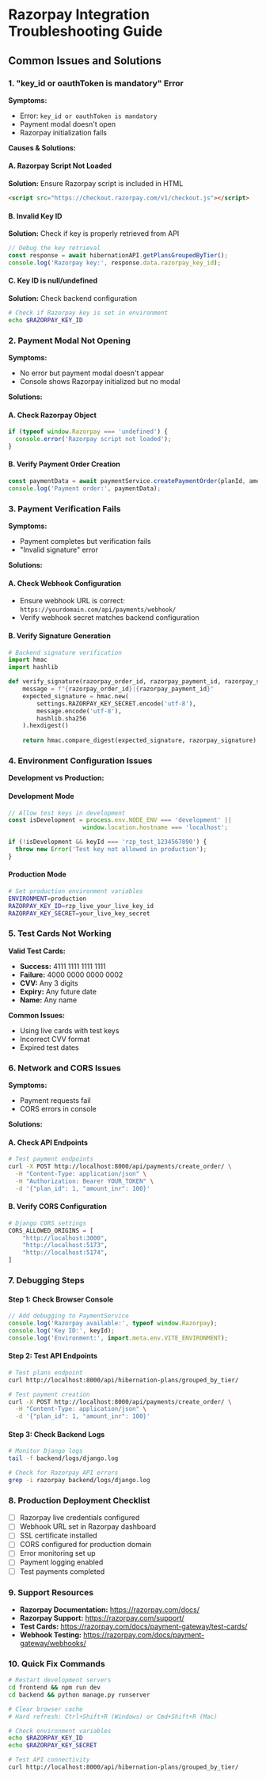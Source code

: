 # Razorpay Integration Troubleshooting Guide

## Common Issues and Solutions

### 1. "key_id or oauthToken is mandatory" Error

**Symptoms:**
- Error: `key_id or oauthToken is mandatory`
- Payment modal doesn't open
- Razorpay initialization fails

**Causes & Solutions:**

#### A. Razorpay Script Not Loaded
**Solution:** Ensure Razorpay script is included in HTML
```html
<script src="https://checkout.razorpay.com/v1/checkout.js"></script>
```

#### B. Invalid Key ID
**Solution:** Check if key is properly retrieved from API
```javascript
// Debug the key retrieval
const response = await hibernationAPI.getPlansGroupedByTier();
console.log('Razorpay key:', response.data.razorpay_key_id);
```

#### C. Key ID is null/undefined
**Solution:** Check backend configuration
```bash
# Check if Razorpay key is set in environment
echo $RAZORPAY_KEY_ID
```

### 2. Payment Modal Not Opening

**Symptoms:**
- No error but payment modal doesn't appear
- Console shows Razorpay initialized but no modal

**Solutions:**

#### A. Check Razorpay Object
```javascript
if (typeof window.Razorpay === 'undefined') {
  console.error('Razorpay script not loaded');
}
```

#### B. Verify Payment Order Creation
```javascript
const paymentData = await paymentService.createPaymentOrder(planId, amount);
console.log('Payment order:', paymentData);
```

### 3. Payment Verification Fails

**Symptoms:**
- Payment completes but verification fails
- "Invalid signature" error

**Solutions:**

#### A. Check Webhook Configuration
- Ensure webhook URL is correct: `https://yourdomain.com/api/payments/webhook/`
- Verify webhook secret matches backend configuration

#### B. Verify Signature Generation
```python
# Backend signature verification
import hmac
import hashlib

def verify_signature(razorpay_order_id, razorpay_payment_id, razorpay_signature):
    message = f"{razorpay_order_id}|{razorpay_payment_id}"
    expected_signature = hmac.new(
        settings.RAZORPAY_KEY_SECRET.encode('utf-8'),
        message.encode('utf-8'),
        hashlib.sha256
    ).hexdigest()
    
    return hmac.compare_digest(expected_signature, razorpay_signature)
```

### 4. Environment Configuration Issues

**Development vs Production:**

#### Development Mode
```javascript
// Allow test keys in development
const isDevelopment = process.env.NODE_ENV === 'development' || 
                     window.location.hostname === 'localhost';

if (!isDevelopment && keyId === 'rzp_test_1234567890') {
  throw new Error('Test key not allowed in production');
}
```

#### Production Mode
```bash
# Set production environment variables
ENVIRONMENT=production
RAZORPAY_KEY_ID=rzp_live_your_live_key_id
RAZORPAY_KEY_SECRET=your_live_key_secret
```

### 5. Test Cards Not Working

**Valid Test Cards:**
- **Success:** 4111 1111 1111 1111
- **Failure:** 4000 0000 0000 0002
- **CVV:** Any 3 digits
- **Expiry:** Any future date
- **Name:** Any name

**Common Issues:**
- Using live cards with test keys
- Incorrect CVV format
- Expired test dates

### 6. Network and CORS Issues

**Symptoms:**
- Payment requests fail
- CORS errors in console

**Solutions:**

#### A. Check API Endpoints
```bash
# Test payment endpoints
curl -X POST http://localhost:8000/api/payments/create_order/ \
  -H "Content-Type: application/json" \
  -H "Authorization: Bearer YOUR_TOKEN" \
  -d '{"plan_id": 1, "amount_inr": 100}'
```

#### B. Verify CORS Configuration
```python
# Django CORS settings
CORS_ALLOWED_ORIGINS = [
    "http://localhost:3000",
    "http://localhost:5173",
    "http://localhost:5174",
]
```

### 7. Debugging Steps

#### Step 1: Check Browser Console
```javascript
// Add debugging to PaymentService
console.log('Razorpay available:', typeof window.Razorpay);
console.log('Key ID:', keyId);
console.log('Environment:', import.meta.env.VITE_ENVIRONMENT);
```

#### Step 2: Test API Endpoints
```bash
# Test plans endpoint
curl http://localhost:8000/api/hibernation-plans/grouped_by_tier/

# Test payment creation
curl -X POST http://localhost:8000/api/payments/create_order/ \
  -H "Content-Type: application/json" \
  -d '{"plan_id": 1, "amount_inr": 100}'
```

#### Step 3: Check Backend Logs
```bash
# Monitor Django logs
tail -f backend/logs/django.log

# Check for Razorpay API errors
grep -i razorpay backend/logs/django.log
```

### 8. Production Deployment Checklist

- [ ] Razorpay live credentials configured
- [ ] Webhook URL set in Razorpay dashboard
- [ ] SSL certificate installed
- [ ] CORS configured for production domain
- [ ] Error monitoring set up
- [ ] Payment logging enabled
- [ ] Test payments completed

### 9. Support Resources

- **Razorpay Documentation:** https://razorpay.com/docs/
- **Razorpay Support:** https://razorpay.com/support/
- **Test Cards:** https://razorpay.com/docs/payment-gateway/test-cards/
- **Webhook Testing:** https://razorpay.com/docs/payment-gateway/webhooks/

### 10. Quick Fix Commands

```bash
# Restart development servers
cd frontend && npm run dev
cd backend && python manage.py runserver

# Clear browser cache
# Hard refresh: Ctrl+Shift+R (Windows) or Cmd+Shift+R (Mac)

# Check environment variables
echo $RAZORPAY_KEY_ID
echo $RAZORPAY_KEY_SECRET

# Test API connectivity
curl http://localhost:8000/api/hibernation-plans/grouped_by_tier/
```
